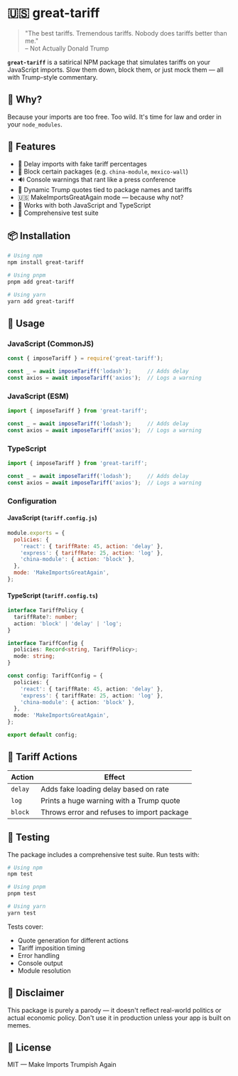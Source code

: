 # 🇺🇸 great-tariff

> "The best tariffs. Tremendous tariffs. Nobody does tariffs better than me."  
> – Not Actually Donald Trump

**`great-tariff`** is a satirical NPM package that simulates tariffs on your JavaScript imports. Slow them down, block them, or just mock them — all with Trump-style commentary.

## 🎯 Why?

Because your imports are too free. Too wild. It's time for law and order in your `node_modules`.

## 🧰 Features

- 🧱 Delay imports with fake tariff percentages
- 🚫 Block certain packages (e.g. `china-module`, `mexico-wall`)
- 🔊 Console warnings that rant like a press conference
- 🎤 Dynamic Trump quotes tied to package names and tariffs
- 🇺🇸 MakeImportsGreatAgain mode — because why not?
- 📘 Works with both JavaScript and TypeScript
- 🧪 Comprehensive test suite

## 📦 Installation

```bash
# Using npm
npm install great-tariff

# Using pnpm
pnpm add great-tariff

# Using yarn
yarn add great-tariff
```

## 🚀 Usage

### JavaScript (CommonJS)
```js
const { imposeTariff } = require('great-tariff');

const _ = await imposeTariff('lodash');     // Adds delay
const axios = await imposeTariff('axios');  // Logs a warning
```

### JavaScript (ESM)
```js
import { imposeTariff } from 'great-tariff';

const _ = await imposeTariff('lodash');     // Adds delay
const axios = await imposeTariff('axios');  // Logs a warning
```

### TypeScript
```ts
import { imposeTariff } from 'great-tariff';

const _ = await imposeTariff('lodash');     // Adds delay
const axios = await imposeTariff('axios');  // Logs a warning
```

### Configuration

#### JavaScript (`tariff.config.js`)
```js
module.exports = {
  policies: {
    'react': { tariffRate: 45, action: 'delay' },
    'express': { tariffRate: 25, action: 'log' },
    'china-module': { action: 'block' },
  },
  mode: 'MakeImportsGreatAgain',
};
```

#### TypeScript (`tariff.config.ts`)
```ts
interface TariffPolicy {
  tariffRate?: number;
  action: 'block' | 'delay' | 'log';
}

interface TariffConfig {
  policies: Record<string, TariffPolicy>;
  mode: string;
}

const config: TariffConfig = {
  policies: {
    'react': { tariffRate: 45, action: 'delay' },
    'express': { tariffRate: 25, action: 'log' },
    'china-module': { action: 'block' },
  },
  mode: 'MakeImportsGreatAgain',
};

export default config;
```

## 🧠 Tariff Actions

| Action  | Effect                                     |
| ------- | ------------------------------------------ |
| `delay` | Adds fake loading delay based on rate      |
| `log`   | Prints a huge warning with a Trump quote   |
| `block` | Throws error and refuses to import package |

## 🧪 Testing

The package includes a comprehensive test suite. Run tests with:

```bash
# Using npm
npm test

# Using pnpm
pnpm test

# Using yarn
yarn test
```

Tests cover:
- Quote generation for different actions
- Tariff imposition timing
- Error handling
- Console output
- Module resolution

## 🤡 Disclaimer

This package is purely a parody — it doesn't reflect real-world politics or actual economic policy. Don't use it in production unless your app is built on memes.

## 📜 License

MIT — Make Imports Trumpish Again
